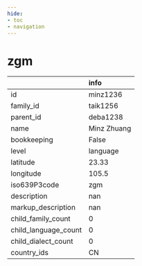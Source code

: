 ```yaml
---
hide:
- toc
- navigation
---
```

# zgm
|                      | info        |
|:---------------------|:------------|
| id                   | minz1236    |
| family_id            | taik1256    |
| parent_id            | deba1238    |
| name                 | Minz Zhuang |
| bookkeeping          | False       |
| level                | language    |
| latitude             | 23.33       |
| longitude            | 105.5       |
| iso639P3code         | zgm         |
| description          | nan         |
| markup_description   | nan         |
| child_family_count   | 0           |
| child_language_count | 0           |
| child_dialect_count  | 0           |
| country_ids          | CN          |